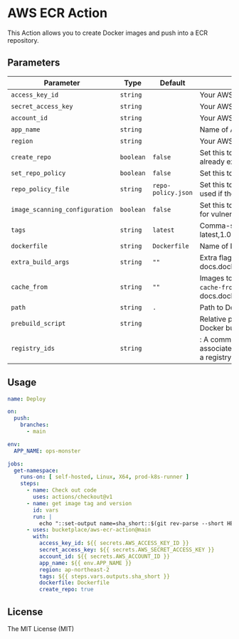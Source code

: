 # AWS ECR Action

This Action allows you to create Docker images and push into a ECR repository.

## Parameters
| Parameter | Type | Default | Description |
|-----------|------|---------|-------------|
| `access_key_id` | `string` | | Your AWS access key id |
| `secret_access_key` | `string` | | Your AWS secret access key |
| `account_id` | `string` | | Your AWS Account ID |
| `app_name` | `string` | | Name of Application |
| `region` | `string` | | Your AWS region |
| `create_repo` | `boolean` | `false` | Set this to true to create the repository if it does not already exist |
| `set_repo_policy` | `boolean` | `false` | Set this to true to set a IAM policy on the repository |
| `repo_policy_file` | `string` | `repo-policy.json` | Set this to repository policy statement json file. only used if the set_repo_policy is set to true |
| `image_scanning_configuration` | `boolean` | `false` | Set this to True if you want AWS to scan your images for vulnerabilities |
| `tags` | `string` | `latest` | Comma-separated string of ECR image tags (ex latest,1.0.0,) |
| `dockerfile` | `string` | `Dockerfile` | Name of Dockerfile to use |
| `extra_build_args` | `string` | `""` | Extra flags to pass to docker build (see docs.docker.com/engine/reference/commandline/build) |
| `cache_from` | `string` | `""` | Images to use as cache for the docker build (see `--cache-from` argument docs.docker.com/engine/reference/commandline/build) |
| `path` | `string` | `.` | Path to Dockerfile, defaults to the working directory |
| `prebuild_script` | `string` | | Relative path from top-level to script to run before Docker build |
| `registry_ids` | `string` | | : A comma-delimited list of AWS account IDs that are associated with the ECR registries. If you do not specify a registry, the default ECR registry is assumed |

## Usage

```yaml
name: Deploy

on:
  push:
    branches:
      - main

env:
  APP_NAME: ops-monster

jobs:
  get-namespace:
    runs-on: [ self-hosted, Linux, X64, prod-k8s-runner ]
    steps:
      - name: Check out code
        uses: actions/checkout@v1
      - name: get image tag and version
        id: vars
        run: |
          echo "::set-output name=sha_short::$(git rev-parse --short HEAD)"
      - uses: bucketplace/aws-ecr-action@main
        with:
          access_key_id: ${{ secrets.AWS_ACCESS_KEY_ID }}
          secret_access_key: ${{ secrets.AWS_SECRET_ACCESS_KEY }}
          account_id: ${{ secrets.AWS_ACCOUNT_ID }}
          app_name: ${{ env.APP_NAME }}
          region: ap-northeast-2
          tags: ${{ steps.vars.outputs.sha_short }}
          dockerfile: Dockerfile
          create_repo: true
```

## License
The MIT License (MIT)
